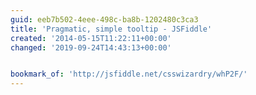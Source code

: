 ```yaml
---
guid: eeb7b502-4eee-498c-ba8b-1202480c3ca3
title: 'Pragmatic, simple tooltip - JSFiddle'
created: '2014-05-15T11:22:11+00:00'
changed: '2019-09-24T14:43:13+00:00'


bookmark_of: 'http://jsfiddle.net/csswizardry/whP2F/'
---
```




